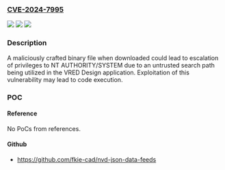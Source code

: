 ### [CVE-2024-7995](https://cve.mitre.org/cgi-bin/cvename.cgi?name=CVE-2024-7995)
![](https://img.shields.io/static/v1?label=Product&message=VRED%20Design&color=blue)
![](https://img.shields.io/static/v1?label=Version&message=%3D%202025%20&color=brighgreen)
![](https://img.shields.io/static/v1?label=Vulnerability&message=CWE-426%20Untrusted%20Search%20Path&color=brighgreen)

### Description

A maliciously crafted binary file when downloaded could lead to escalation of privileges to NT AUTHORITY/SYSTEM due to an untrusted search path being utilized in the VRED Design application. Exploitation of this vulnerability may lead to code execution.

### POC

#### Reference
No PoCs from references.

#### Github
- https://github.com/fkie-cad/nvd-json-data-feeds

